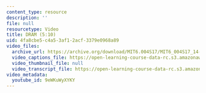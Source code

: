 ```yaml
---
content_type: resource
description: ''
file: null
resourcetype: Video
title: DRAM (5:10)
uid: 4fa8cbe5-c4a5-3af1-2acf-3379e0968a89
video_files:
  archive_url: https://archive.org/download/MIT6.004S17/MIT6_004S17_14-02-03_300k.mp4
  video_captions_file: https://open-learning-course-data-rc.s3.amazonaws.com/6-004-computation-structures-spring-2017/85f9bb5d6eb755959bc983a6176ed27e_9eWKuWyXYKY.vtt
  video_thumbnail_file: null
  video_transcript_file: https://open-learning-course-data-rc.s3.amazonaws.com/6-004-computation-structures-spring-2017/f342551f652653e3ee0d0c56a926efeb_9eWKuWyXYKY.pdf
video_metadata:
  youtube_id: 9eWKuWyXYKY
---
```

